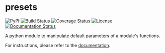 # presets
[![PyPI](https://img.shields.io/pypi/v/presets.svg)](https://pypi.python.org/pypi/presets)
[![Build Status](https://travis-ci.org/bmcfee/presets.svg?branch=master)](https://travis-ci.org/bmcfee/presets)
[![Coverage Status](https://coveralls.io/repos/bmcfee/presets/badge.svg?branch=master&service=github)](https://coveralls.io/github/bmcfee/presets?branch=master)
[![License](https://img.shields.io/github/license/bmcfee/presets.svg)]()
[![Documentation Status](https://readthedocs.org/projects/presets/badge/?version=latest)](http://presets.readthedocs.org/en/latest/?badge=latest)

A python module to manipulate default parameters of a module's functions.

For instructions, please refer to the [documentation](http://presets.readthedocs.org/en/latest/).
